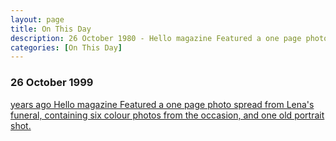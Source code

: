 ```yaml
---
layout: page
title: On This Day
description: 26 October 1980 - Hello magazine Featured a one page photo spread from Lena's funeral, containing six colour photos from the occasion, and one old portrait shot.
categories: [On This Day]
---
```


### 26 October 1999
[<span id="age1"></span> years ago Hello magazine Featured a one page photo spread from Lena's funeral, containing six colour photos from the occasion, and one old portrait shot.](/magazines/hello/1999/10/26/hello.html)

<!-- Script for calculating number of years ago -->
<script>
var dob = '19991026';
var year = Number(dob.substr(0, 4));
var month = Number(dob.substr(4, 2)) - 1;
var day = Number(dob.substr(6, 2));
var today = new Date();
var age1 = today.getFullYear() - year;
if (today.getMonth() < month || (today.getMonth() == month && today.getDate() < day)) {
age1--;
}
document.getElementById("age1").innerHTML=age1;
</script>

